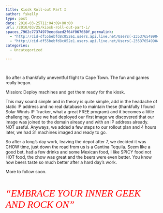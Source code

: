 ```yaml
---
title: Kiosk Roll-out Part I
author: fskelly
type: post
date: 2010-03-25T11:04:09+00:00
url: /2010/03/25/kiosk-roll-out-part-i/
spaces_7962c77374979eecdaed2f64f067650f_permalink:
  - "http://cid-df55bebfd8c052e1.users.api.live.net/Users(-2353765499046702367)/Blogs('DF55BEBFD8C052E1!116')/Entries('DF55BEBFD8C052E1!2501')?authkey=22Fzl6To93U%24"
  - "http://cid-df55bebfd8c052e1.users.api.live.net/Users(-2353765499046702367)/Blogs('DF55BEBFD8C052E1!116')/Entries('DF55BEBFD8C052E1!2501')?authkey=22Fzl6To93U%24"
categories:
  - Uncategorized

---
```

<div id="msgcns!DF55BEBFD8C052E1!2501" class="bvMsg">
  <p>
     
  </p>
  
  <p>
    So after a thankfully uneventful flight to Cape Town. The fun and games really began.
  </p>
  
  <p>
    Mission: Deploy machines and get them ready for the kiosk.
  </p>
  
  <p>
    This may sound simple and in theory is quite simple, add in the headache of static IP address and no real database to maintain these (thankfully I found Solar Winds IP Tracker, what a great FREE program) and it becomes a little challenging. Once we had deployed our first image we discovered that our image was joined to the domain already and with an IP address already. NOT useful. Anyways, we added a few steps to our rollout plan and 4 hours later, we had 31 machines imaged and ready to go.
  </p>
  
  <p>
    So after a long’s day work, leaving the depot after 7, we decided it was CHOW time, just down the road from us is a Cantina Tequila. Seem like a good bet, had a few drinks and some Mexican food, I like SPICY food not HOT food, the chow was great and the beers were even better. You know how beers taste so much better after a hard day’s work.
  </p>
  
  <p>
    More to follow soon.
  </p>
  
  <p>
     
  </p>
  
  <p>
    <font color="#ff0000" size="6" face="Broadway"><em>“EMBRACE YOUR INNER GEEK AND ROCK ON”</em></font>
  </p></p>
</div>